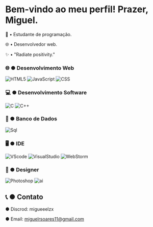 # Bem-vindo ao meu perfil! Prazer, Miguel.

📕 •  Estudante de programação.

🌐 •  Desenvolvedor web.

✨ •  "Radiate positivity."
 
 ### 🌐  ●  Desenvolvimento Web

 ![HTML5](https://img.shields.io/badge/HTML5-E34F26?style=for-the-badge&logo=html5&logoColor=white)
 ![JavaScript](https://img.shields.io/badge/JavaScript-F7DF1E?style=for-the-badge&logo=javascript&logoColor=black)
 ![CSS](https://img.shields.io/badge/CSS3-1572B6?style=for-the-badge&logo=css3&logoColor=white)

  ### 💻  ●  Desenvolvimento Software

  ![C](https://img.shields.io/badge/C-00599C?style=for-the-badge&logo=c&logoColor=white)
  ![C++](https://img.shields.io/badge/C%2B%2B-00599C?style=for-the-badge&logo=c%2B%2B&logoColor=white)

   ### 📅  ●  Banco de Dados

  ![Sql](https://img.shields.io/badge/MySQL-005C84?style=for-the-badge&logo=mysql&logoColor=white)
  
  ### 🖥️  ●  IDE
 ![VScode](https://img.shields.io/badge/Visual_Studio_Code-0078D4?style=for-the-badge&logo=visual%20studio%20code&logoColor=white)
 ![VisualStudio](https://img.shields.io/badge/Visual_Studio-5C2D91?style=for-the-badge&logo=visual%20studio&logoColor=white)
 ![WebStorm](https://img.shields.io/badge/WebStorm-000000?style=for-the-badge&logo=WebStorm&logoColor=white)

  ### 🎨  ●  Designer

  ![Photoshop](https://aleen42.github.io/badges/src/photoshop.svg)
  ![ai](https://aleen42.github.io/badges/src/illustrator.svg)
  
## 📞  ●  Contato

● Discrod: migueeelzx

● Email:   miguelrsoares11@gmail.com
